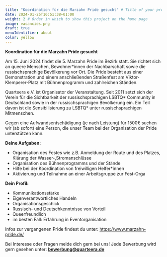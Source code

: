 ```yaml
---
title: "Koordination für die Marzahn Pride gesucht" # Title of your project
date: 2024-01-25T16:51:38+01:00
weight: 2 # Order in which to show this project on the home page
image: vacancies.png
draft: true
menuIdentifier: about
color: yellow
---
```


**Koordination für die Marzahn Pride gesucht**

Am 15. Juni 2024  findet die 5. Marzahn Pride im Bezirk statt. Sie richtet sich an queere Menschen, Bewohner*innen der Nachbarschaft sowie die russischsprachige Bevölkerung vor Ort. 
Die Pride besteht aus einer Demonstration und einem anschließenden Straßenfest am Viktor-Klemperer-Platz mit Bühnenprogramm und zahlreichen Ständen. 

Quarteera e.V. ist Organisator der Veranstaltung. Seit 2011 setzt sich der Verein für die Sichtbarkeit der russischsprachigen LSBTQ* Community in Deutschland sowie
in der russischsprachigen Bevölkerung ein. Ein Teil davon ist die Sensibilisierung zu LSBTQ* unter russischsprachigen Mitmenschen. 

Gegen eine Aufwandsentschädigung (je nach Leistung) für 1500€ suchen wir (ab sofort) eine Person, die unser Team bei der Organisation der Pride unterstützen kann. 

**Deine Aufgaben:**
- Organisation des Festes wie z.B. Anmeldung der Route und des Platzes, Klärung der Wasser-,Stromanschlüsse
- Organisation des Bühnenprogramms und der Stände
- Hilfe bei der Koordination von freiwilligen Helfer*innen
- Aktivierung und Teilnahme an einer Arbeitsgruppe zur Fest-Orga

**Dein Profil:** 
- Kommunikationsstärke
- Eigenverantwortliches Handeln
- Organisationsgeschick
- Russisch- und Deutschkenntnisse von Vorteil
- Queerfreundlich
- im besten Fall: Erfahrung in Eventorganisation

Infos zur vergangenen Pride findest du unter: https://www.marzahn-pride.de/

Bei Interesse oder Fragen melde dich gern bei uns! 
Jede Bewerbung wird gern gesehen unter: **bewerbung@quarteera.de**